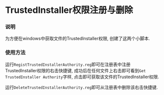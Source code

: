 # TrustedInstaller权限注册与删除

### 说明
为方便在windows中获取文件的TrustedInstaller权限, 创建了这两个小脚本.

### 使用方法
运行`RegistTrustedInstallerAuthority.reg`即可在注册表中注册TrustedInstaller权限的右击快捷键, 成功后在任何文件上右击即可看到`Get TrustedInstaller Authority`字样, 点击即可获取该文件的TrustedInstaller权限.

运行`DeleteTrustedInstallerAuthority.reg`即可从注册表中删除该右击快捷键.